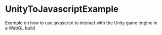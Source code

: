 # UnityToJavascriptExample
Example on how to use javascript to interact with the Unity game engine in a WebGL build
